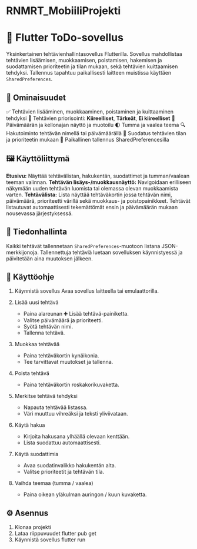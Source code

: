# RNMRT_MobiiliProjekti
# 📝 Flutter ToDo-sovellus

Yksinkertainen tehtävienhallintasovellus Flutterilla.
Sovellus mahdollistaa tehtävien lisäämisen, muokkaamisen, poistamisen, hakemisen ja
suodattamisen prioriteetin ja tilan mukaan, sekä tehtävien kuittaamisen tehdyksi.
Tallennus tapahtuu paikallisesti laitteen muistissa käyttäen `SharedPreferences`.

## 🔧 Ominaisuudet

 ✅ Tehtävien lisääminen, muokkaaminen, poistaminen ja kuittaaminen tehdyksi
 🎯 Tehtävien priorisointi: **Kiireelliset**, **Tärkeät**, **Ei kiireelliset**
 📅 Päivämäärän ja kellonajan näyttö ja muotoilu
 🌓 Tumma ja vaalea teema
 🔍 Hakutoiminto tehtävän nimellä tai päivämäärällä
 🧮 Suodatus tehtävien tilan ja prioriteetin mukaan
 💾 Paikallinen tallennus SharedPreferencesilla

 ## 🖼️ Käyttöliittymä

**Etusivu:** Näyttää tehtävälistan, hakukentän, suodattimet ja tumman/vaalean teeman valinnan.
**Tehtävän lisäys-/muokkausnäyttö:** Navigoidaan erilliseen näkymään uuden tehtävän luomista tai olemassa olevan muokkaamista varten.
**Tehtävälista:** Lista näyttää tehtäväkortin jossa tehtävän nimi, päivämäärä, prioriteetti värillä sekä muokkaus- ja poistopainikkeet.
                  Tehtävät listautuvat automaattisesti tekemättömät ensin ja päivämäärän mukaan nousevassa järjestyksessä.

## 🧠 Tiedonhallinta

Kaikki tehtävät tallennetaan `SharedPreferences`-muotoon listana JSON-merkkijonoja.
Tallennettuja tehtäviä luetaan sovelluksen käynnistyessä ja päivitetään aina muutoksen jälkeen.

## 🧭 Käyttöohje

1. Käynnistä sovellus
    Avaa sovellus laitteella tai emulaattorilla.

2. Lisää uusi tehtävä
    - Paina alareunan ➕ Lisää tehtävä-painiketta.
    - Valitse päivämäärä ja prioriteetti.
    - Syötä tehtävän nimi.
    - Tallenna tehtävä.

3. Muokkaa tehtävää
    - Paina tehtäväkortin kynäikonia.
    - Tee tarvittavat muutokset ja tallenna.

4. Poista tehtävä
    - Paina tehtäväkortin roskakorikuvaketta.

5. Merkitse tehtävä tehdyksi
    - Napauta tehtävää listassa.
    - Väri muuttuu vihreäksi ja teksti yliviivataan.

6. Käytä hakua
    - Kirjoita hakusana ylhäällä olevaan kenttään.
    - Lista suodattuu automaattisesti.

7. Käytä suodattimia
    - Avaa suodatinvalikko hakukentän alta.
    - Valitse prioriteetit ja tehtävän tila.

8. Vaihda teemaa (tumma / vaalea)
    - Paina oikean yläkulman auringon / kuun kuvaketta.

## ⚙️ Asennus

1. Klonaa projekti
2. Lataa riippuvuudet
   flutter pub get
3. Käynnistä sovellus
   flutter run




